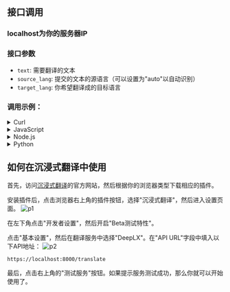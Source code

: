 ## 接口调用
### localhost为你的服务器IP
### 接口参数

- `text`: 需要翻译的文本
- `source_lang`: 提交的文本的源语言（可以设置为"auto"以自动识别）
- `target_lang`: 你希望翻译成的目标语言

### 调用示例：

<details>
<summary>Curl</summary>

```bash
curl --location 'https://localhost:8000/translate' \
--header 'Content-Type: application/json' \
--data '{
    "text": "Hello, world!",
    "source_lang": "EN",
    "target_lang": "ZH"
}'
```
</details>

<details>
<summary>JavaScript</summary>

```javascript
var myHeaders = new Headers();
myHeaders.append("Content-Type", "application/json");

var raw = JSON.stringify({
  "text": "Hello, world!",
  "source_lang": "auto",
  "target_lang": "ZH"
});

var requestOptions = {
  method: 'POST',
  headers: myHeaders,
  body: raw,
  redirect: 'follow'
};

fetch("https://localhost:8000/translate", requestOptions)
  .then(response => response.text())
  .then(result => console.log(result))
  .catch(error => console.log('error', error));
```
</details>

<details>
<summary>Node.js</summary>

```javascript
const axios = require('axios');
let data = JSON.stringify({
  "text": "Hello, world!",
  "source_lang": "auto",
  "target_lang": "ZH"
});

let config = {
  method: 'post',
  maxBodyLength: Infinity,
  url: 'https://localhost:8000/translate',
  headers: { 
    'Content-Type': 'application/json'
  },
  data : data
};

axios.request(config)
.then((response) => {
  console.log(JSON.stringify(response.data));
})
.catch((error) => {
  console.log(error);
});
```
</details>

<details>
<summary>Python</summary>

```python
import requests
import json

url = "https://localhost:9000/translate"

payload = json.dumps({
  "text": "Hello, world!",
  "source_lang": "auto",
  "target_lang": "ZH"
})
headers = {
  'Content-Type': 'application/json'
}

response = requests.request("POST", url, headers=headers, data=payload)

print(response.text)
```
</details>

## 如何在沉浸式翻译中使用

首先，访问[沉浸式翻译](https://immersivetranslate.com/)的官方网站，然后根据你的浏览器类型下载相应的插件。


安装插件后，点击浏览器右上角的插件按钮，选择"沉浸式翻译"，然后进入设置页面。
![p1](https://cdn.jsdmirror.com/gh/xiaozhou26/tuph@main/images/20240314170457.png)

在左下角点击"开发者设置"，然后开启"Beta测试特性"。

点击"基本设置"，然后在翻译服务中选择"DeepLX"。在"API URL"字段中填入以下API地址：
![p2](https://cdn.jsdmirror.com/gh/xiaozhou26/tuph@main/images/20240314170447.png)

```
https://localhost:8000/translate
```


最后，点击右上角的"测试服务"按钮。如果提示服务测试成功，那么你就可以开始使用了。
